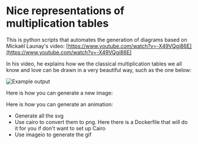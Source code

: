 # Nice representations of multiplication tables

This is python scripts that automates the generation of diagrams based
on Mickaël Launay's video: [https://www.youtube.com/watch?v=-X49VQgi86E](https://www.youtube.com/watch?v=-X49VQgi86E)

In his video, he explains how we the classical multiplication tables
we all know and love can be drawn in a very beautiful way, such as the one below:

![Example output](gifs/1.gif)

Here is how you can generate a new image:


Here is how you can generate an animation:
* Generate all the svg
* Use cairo to convert them to png. Here there is a Dockerfile that will do it for you if don't want to set up Cairo
* Use imageio to generate the gif

